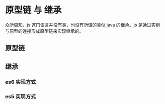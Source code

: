 # 原型链 与 继承

众所周知，js 这门语言并没有类，也没有所谓的类似 java 的继承。js 是通过实例与原型的连接形成原型链来实现继承的。

## 原型链

## 继承

### es6 实现方式

### es5 实现方式
